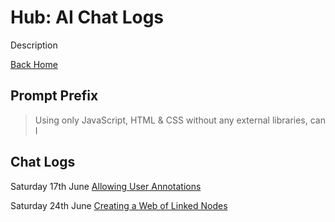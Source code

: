 # Hub: AI Chat Logs

Description

[Back Home](/index.html)

## Prompt Prefix

> Using only JavaScript, HTML & CSS without any external libraries, can I

## Chat Logs

Saturday 17th June
[Allowing User Annotations](/bard230617.md)

Saturday 24th June
[Creating a Web of Linked Nodes](/bard230624.md#Creating-a-Web-of-Linked-Nodes)
